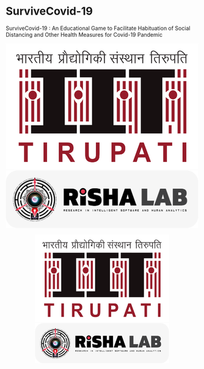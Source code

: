 # SurviveCovid-19
SurviveCovid-19 : An Educational Game to Facilitate Habituation of Social Distancing and Other Health Measures for Covid-19 Pandemic

![Alt text](iittp.png?raw=true "IIT Tirupati")
![Alt text](risha.png?raw=true "IIT Tirupati")

<p align="center">
  <img src="iittp.png" width="350" title="IIT Tirupati" alt="Image unavailable">
  <img src="risha.png" width="350" title="RISHA Lab" alt="Image unavailable">
</p>
